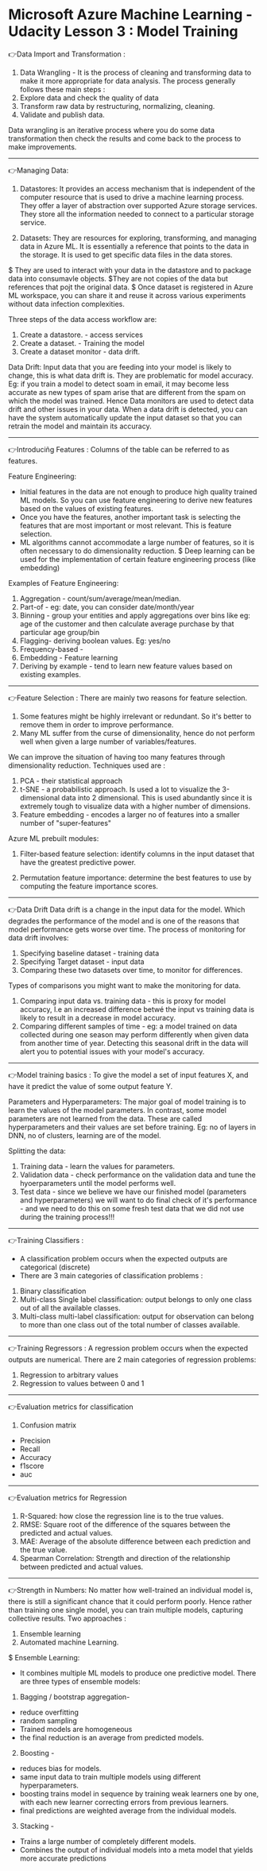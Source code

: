 # Microsoft Azure Machine Learning - Udacity Lesson 3 : Model Training


👉Data Import and Transformation : 
1. Data Wrangling - 
It is the process of cleaning and transforming data to make it more appropriate for data analysis. The process generally follows these main steps :
1. Explore data and check the quality of data
2. Transform raw data by restructuring, normalizing, cleaning. 
3. Validate and publish data. 

Data wrangling is an iterative process where you do some data transformation then check the results and come back to the process to make improvements. 

--- 

👉Managing Data: 
1. Datastores: It provides an access mechanism that is independent of the computer resource that is used to drive a machine learning process. They offer a layer of abstraction over supported Azure storage services. They store all the information needed to connect to a particular storage service. 

2. Datasets: They are resources for exploring, transforming, and managing data in Azure ML. It is essentially a reference that points to the data in the storage. It is used to get specific data files in the data stores. 

$ They are used to interact with your data in the datastore and to package data into consumavle objects.
$They are not copies of the data but references that pojt the original data. 
$ Once dataset is registered in Azure ML workspace, you can share it and reuse it across various experiments without data infection complexities. 

Three steps of the data access workflow are:
1. Create a datastore. - access services
2. Create a dataset. - Training the model
3. Create a dataset monitor - data drift.

Data Drift: Input data that you are feeding into your model is likely to change, this is what data drift is. They are problematic for model accuracy. Eg: if you train a model to detect soam in email, it may become less accurate as new types of spam arise that are different from the spam on which the model was trained. 
Hence Data monitors are used to detect data drift and other issues in your data. When a data drift is detected, you can have the system automatically update the input dataset so that you can retrain the model and maintain its accuracy. 

---

👉Introduciñg Features : 
Columns of the table can be referred to as features. 

Feature Engineering: 
- Initial features in the data are not enough to produce high quality trained ML models. So you can use feature engineering to derive new features based on the values of existing features. 
- Once you have the features, another important task is selecting the features that are most important or most relevant. This is feature selection. 
- ML algorithms cannot accommodate a large number of features, so it is often necessary to do dimensionality reduction. 
 $ Deep learning can be used for the implementation of certain feature engineering process (like embedding)

Examples of Feature Engineering: 
1. Aggregation - count/sum/average/mean/median.
2. Part-of - eg: date, you can consider date/month/year
3. Binning - group your entities and apply aggregations over bins like eg: age of the customer and then calculate average purchase by that particular age group/bin
4. Flagging- deriving boolean values. Eg: yes/no
5. Frequency-based - 
6. Embedding - Feature learning 
7. Deriving by example - tend to learn new feature values based on existing examples. 

---

👉Feature Selection :
There are mainly two reasons for feature selection.
1. Some features might be highly irrelevant or redundant. So it's better to remove them in order to improve performance. 
2. Many ML suffer from the curse of dimensionality, hence do not perform well when given a large number of variables/features. 

We can improve the situation of having too many features through dimensionality reduction. 
Techniques used are : 
1. PCA - their statistical approach
2. t-SNE - a probabilistic approach. Is used a lot to visualize the 3-dimensional data into 2 dimensional. This is used abundantly since it is extremely tough to visualize data with a higher number of dimensions.
3. Feature embedding - encodes a larger no of features into a smaller number of "super-features"

Azure ML prebuilt modules: 
1. Filter-based feature selection: identify columns in the input dataset that have the greatest predictive power. 

2. Permutation feature importance: determine the best features to use by computing the feature importance scores. 

---

👉Data Drift
Data drift is a change in the input data for the model. Which degrades the performance of the model and is one of the reasons that model performance gets worse over time. 
The process of monitoring for data drift involves: 
1. Specifying baseline dataset - training data
2. Specifying Target dataset - input data 
3. Comparing these two datasets over time, to monitor for differences. 

Types of comparisons you might want to make the monitoring for data. 
1. Comparing input data vs. training data - this is proxy for model accuracy, I.e an increased difference betwé the input vs training data is likely to result in a decrease in model accuracy. 
2. Comparing different samples of time - eg: a model trained on data collected during one season may perform differently when given data from another time of year. Detecting this seasonal drift in the data will alert you to potential issues with your model's accuracy. 

---

👉Model training basics : 
To give the model a set of input features X, and have it predict the value of some output feature Y.

Parameters and Hyperparameters: 
The major goal of model training is to learn the values of the model parameters. In contrast, some model parameters are not learned from the data. These are called hyperparameters and their values are set before training. 
Eg: no of layers in DNN, no of clusters, learning are of the model. 

Splitting the data: 
1. Training data - learn the values for parameters.  
2. Validation data - check performance on the validation data and tune the hyoerparameters until the model performs well. 
3. Test data - since we believe we have our finished model (parameters and hyperparameters) we will want to do final check of it's performance - and we need to do this on some fresh test data that we did not use during the training process!!!

---

👉Training Classifiers : 
- A classification problem occurs when the expected outputs are categorical (discrete)
- There are 3 main categories of classification problems : 
1. Binary classification 
2. Multi-class Single label classification: output belongs to only one class out of all the available classes.
3. Multi-class multi-label classification: output for observation can belong to more than one class out of the total number of classes available.

---

👉Training Regressors : 
A regression problem occurs when the expected outputs are numerical. 
There are 2 main categories of regression problems:
1. Regression to arbitrary values 
2. Regression to values between 0 and 1

---

👉Evaluation metrics for classification 
1. Confusion matrix 
- Precision 
- Recall
- Accuracy 
- f1score
- auc 

---

👉Evaluation metrics for Regression
1. R-Squared: how close the regression line is to the true values. 
2. RMSE: Square root of the difference of the squares between the predicted and actual values. 
3. MAE: Average of the absolute difference between each prediction and the true value. 
4. Spearman Correlation: Strength and direction of the relationship between predicted and actual values. 

---

👉Strength in Numbers:
No matter how well-trained an individual model is, there is still a significant chance that it could perform poorly. Hence rather than training one single model, you can train multiple models, capturing collective results. 
Two approaches : 
1. Ensemble learning
2. Automated machine Learning.

$ Ensemble Learning:
- It combines multiple ML models to produce one predictive model. 
There are three types of ensemble models:
1. Bagging / bootstrap aggregation-
- reduce overfitting
- random sampling
- Trained models are homogeneous
- the final reduction is an average from predicted models.

2. Boosting -
- reduces bias for models.
- same input data to train multiple models using different hyperparameters. 
- boosting trains model in sequence by training weak learners one by one, with each new learner correcting errors from previous learners. 
- final predictions are weighted average from the individual models.

3. Stacking - 
- Trains a large number of completely different models.
- Combines the output of individual models into a meta model that yields more accurate predictions 
